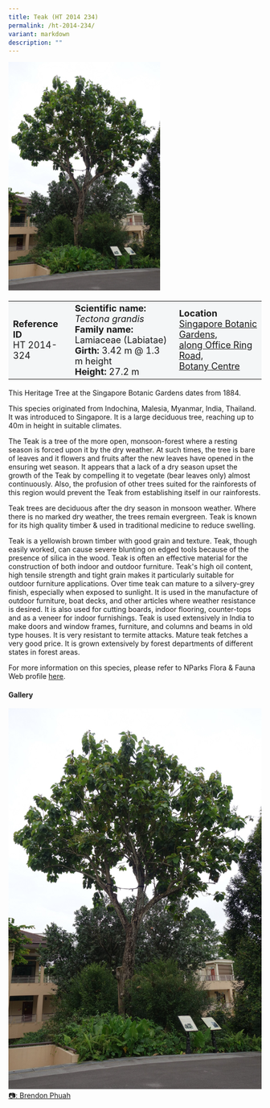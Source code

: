 ```yaml
---
title: Teak (HT 2014 234)
permalink: /ht-2014-234/
variant: markdown
description: ""
---
```

<div class="isomer-image-wrapper">
<img style="width: 60%" src="/images/Heritage_trees_photos/tecgra_ht2014-234_habit.jpg"> 
</div><table style="minWidth: 100px; font-size: 18px; background: #F4F6F7">
<tbody><tr>
<td rowspan="1" colspan="1">
<strong>Reference ID</strong>
<br>HT 2014-324
</td>
<td rowspan="1" colspan="1">
<strong>Scientific name:</strong> <em>Tectona grandis</em> 
<br><strong>Family name:</strong> Lamiaceae (Labiatae)
<br><strong>Girth:</strong> 3.42 m @ 1.3 m height
<br><strong>Height: </strong>27.2 m
</td>
<td rowspan="1" colspan="1">
<strong>Location</strong><a href="https://www.onemap.gov.sg/?lat=1.3082249999922375&amp;lng=103.81805399999762">
<br>Singapore Botanic Gardens, 
	<br>along Office Ring Road,
 <br>Botany Centre</a>
</td>
</tr>
</tbody></table>
<p>This Heritage Tree at the Singapore Botanic Gardens dates from 1884.</p>

<p>This species originated from Indochina, Malesia, Myanmar, India, Thailand. It was introduced to Singapore. It is a large deciduous tree, reaching up to 40m in height in suitable climates.</p>

<p>The Teak is a tree of the more open, monsoon-forest where a resting season is forced upon it by the dry weather. At such times, the tree is bare of leaves and it flowers and fruits after the new leaves have opened in the ensuring wet season. It appears that a lack of a dry season upset the growth of the Teak by compelling it to vegetate (bear leaves only) almost continuously. Also, the profusion of other trees suited for the rainforests of this region would prevent the Teak from establishing itself in our rainforests.</p>

<p>Teak trees are deciduous after the dry season in monsoon weather. Where there is no marked dry weather, the trees remain evergreen. Teak is known for its high quality timber &amp; used in traditional medicine to reduce swelling. </p>

<p>Teak is a yellowish brown timber with good grain and texture. Teak, though easily worked, can cause severe blunting on edged tools because of the presence of silica in the wood. Teak is often an effective material for the construction of both indoor and outdoor furniture. Teak's high oil content, high tensile strength and tight grain makes it particularly suitable for outdoor furniture applications. Over time teak can mature to a silvery-grey finish, especially when exposed to sunlight. It is used in the manufacture of outdoor furniture, boat decks, and other articles where weather resistance is desired. It is also used for cutting boards, indoor flooring, counter-tops and as a veneer for indoor furnishings. Teak is used extensively in India to make doors and window frames, furniture, and columns and beams in old type houses. It is very resistant to termite attacks. Mature teak fetches a very good price. It is grown extensively by forest departments of different states in forest areas.</p>
	
<p>For more information on this species, please refer to NParks Flora &amp; Fauna Web profile <a href="https://www.nparks.gov.sg/florafaunaweb/flora/3/1/3178">here</a>.</p>

<h4>Gallery</h4>
<div class="isomer-card-grid">
<a href="/images/Heritage_trees_photos/tecgra_ht2014-234_habit.jpg" class="isomer-card">
<div class="isomer-card-image">
<div class="isomer-image-wrapper"><img src="/images/Heritage_trees_photos/tecgra_ht2014-234_habit.jpg"></div></div>
<div class="isomer-card-body"><div class="isomer-card-description">📷: Brendon Phuah</div></div></a><br></div>